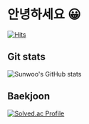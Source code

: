 # 안녕하세요 😀

[![Hits](https://hits.seeyoufarm.com/api/count/incr/badge.svg?url=https%3A%2F%2Fgithub.com%2Fgo-sunwoo&count_bg=%23D10000&title_bg=%23333333&icon=&icon_color=%23E7E7E7&title=hits&edge_flat=false)](https://hits.seeyoufarm.com)

## Git stats

![Sunwoo's GitHub stats](https://github-readme-stats.vercel.app/api?username=go-sunwoo&show_icons=true&theme=radical)

## Baekjoon
  
[![Solved.ac Profile](http://mazassumnida.wtf/api/v2/generate_badge?boj=sunsense)](https://solved.ac/sunsense/)
